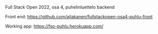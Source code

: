 Full Stack Open 2022, osa 4, puhelinluettelo backend

Front end: <https://github.com/ajlakanen/fullstackopen-osa4-puhlu-front>

Working app: <https://fso-puhlu.herokuapp.com/>
